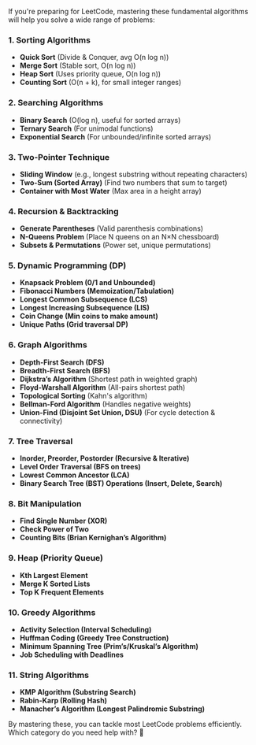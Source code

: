 If you're preparing for LeetCode, mastering these fundamental algorithms will help you solve a wide range of problems:

### **1. Sorting Algorithms**

- **Quick Sort** (Divide & Conquer, avg O(n log n))
- **Merge Sort** (Stable sort, O(n log n))
- **Heap Sort** (Uses priority queue, O(n log n))
- **Counting Sort** (O(n + k), for small integer ranges)

### **2. Searching Algorithms**

- **Binary Search** (O(log n), useful for sorted arrays)
- **Ternary Search** (For unimodal functions)
- **Exponential Search** (For unbounded/infinite sorted arrays)

### **3. Two-Pointer Technique**

- **Sliding Window** (e.g., longest substring without repeating characters)
- **Two-Sum (Sorted Array)** (Find two numbers that sum to target)
- **Container with Most Water** (Max area in a height array)

### **4. Recursion & Backtracking**

- **Generate Parentheses** (Valid parenthesis combinations)
- **N-Queens Problem** (Place N queens on an N×N chessboard)
- **Subsets & Permutations** (Power set, unique permutations)

### **5. Dynamic Programming (DP)**

- **Knapsack Problem (0/1 and Unbounded)**
- **Fibonacci Numbers (Memoization/Tabulation)**
- **Longest Common Subsequence (LCS)**
- **Longest Increasing Subsequence (LIS)**
- **Coin Change (Min coins to make amount)**
- **Unique Paths (Grid traversal DP)**

### **6. Graph Algorithms**

- **Depth-First Search (DFS)**
- **Breadth-First Search (BFS)**
- **Dijkstra’s Algorithm** (Shortest path in weighted graph)
- **Floyd-Warshall Algorithm** (All-pairs shortest path)
- **Topological Sorting** (Kahn's algorithm)
- **Bellman-Ford Algorithm** (Handles negative weights)
- **Union-Find (Disjoint Set Union, DSU)** (For cycle detection & connectivity)

### **7. Tree Traversal**

- **Inorder, Preorder, Postorder (Recursive & Iterative)**
- **Level Order Traversal (BFS on trees)**
- **Lowest Common Ancestor (LCA)**
- **Binary Search Tree (BST) Operations (Insert, Delete, Search)**

### **8. Bit Manipulation**

- **Find Single Number (XOR)**
- **Check Power of Two**
- **Counting Bits (Brian Kernighan’s Algorithm)**

### **9. Heap (Priority Queue)**

- **Kth Largest Element**
- **Merge K Sorted Lists**
- **Top K Frequent Elements**

### **10. Greedy Algorithms**

- **Activity Selection (Interval Scheduling)**
- **Huffman Coding (Greedy Tree Construction)**
- **Minimum Spanning Tree (Prim’s/Kruskal’s Algorithm)**
- **Job Scheduling with Deadlines**

### **11. String Algorithms**

- **KMP Algorithm (Substring Search)**
- **Rabin-Karp (Rolling Hash)**
- **Manacher’s Algorithm (Longest Palindromic Substring)**

By mastering these, you can tackle most LeetCode problems efficiently. Which category do you need help with? 🚀
